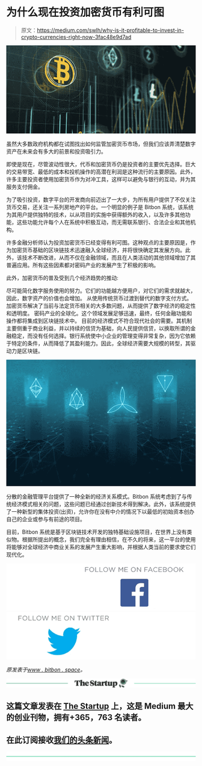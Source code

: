 # 为什么现在投资加密货币有利可图

> 原文：<https://medium.com/swlh/why-is-it-profitable-to-invest-in-crypto-currencies-right-now-3fac48e9d7ad>

![](img/e4ca018f5f3fa695af98abe961267819.png)

虽然大多数政府机构都在试图找出如何监管加密货币市场，但我们应该弄清楚数字资产在未来会有多大的前景和投资吸引力。

即使是现在，尽管波动性很大，代币和加密货币仍是投资者的主要优先选择。巨大的交易带宽、最低的成本和投机操作的高潜在利润是这种流行的主要原因。此外，许多主要投资者使用加密货币作为对冲工具，这样可以避免与银行的互动，并为其服务支付佣金。

为了吸引投资，数字平台的开发商向前迈出了一大步，为所有用户提供了不仅关注货币交易，还关注一系列房地产的平台。一个明显的例子是 Bitbon 系统，该系统为其用户提供独特的技术，以从项目的实施中获得额外的收入，以及许多其他功能，这些功能允许每个人在系统中积极互动，而无需联系银行、合法企业和其他机构。

许多金融分析师认为投资加密货币已经变得有利可图。这种观点的主要原因是，作为加密货币基础的区块链技术迅速融入全球经济，并将很快确定其发展方向。此外，该技术不断改进，从而不仅在金融领域，而且在人类活动的其他领域增加了其普遍应用。所有这些因素都对密码产业的发展产生了积极的影响。

此外，加密货币的普及受到几个经济趋势的推动:

尽可能简化数字服务使用的努力。它们的功能越方便用户，对它们的需求就越大，因此，数字资产的价值也会增加。
从使用传统货币过渡到替代的数字支付方式。加密货币解决了当前与法定货币相关的大多数问题，从而提供了数字经济的稳定性和透明度。
密码产业的全球化。这个领域发展足够迅速，最终，任何金融功能和操作都将集成到区块链技术中。
目前的经济模式不符合现代社会的需要。其机制主要侧重于商业利益，并以持续的信贷为基础，向人民提供信贷，以换取所谓的金融稳定，而没有任何选择。银行系统使中小企业的管理变得非常复杂，因为它依赖于特定的条件，从而降低了其盈利能力。因此，全球经济需要大规模的转型，其驱动力是区块链。

![](img/339c1860f75ce460b8cfbb6df439c871.png)

分散的金融管理平台提供了一种全新的经济关系模式。Bitbon 系统考虑到了与传统经济模式相关的问题，这些问题已经通过创新技术得到解决。此外，该系统提供了一种新型的集体投资(出资)，允许你在没有中介的情况下以最低的初始资本创办自己的企业或参与有前途的项目。

目前，Bitbon 系统是基于区块链技术开发的独特基础设施项目，在世界上没有类似物。根据所提出的概念，我们完全有理由相信，在不久的将来，这一平台的使用将能够对全球经济中商业关系的发展产生重大影响，并根据人类当前的要求使它们现代化。

[![](img/a9d5b3d727978f28e8715931ffbae99c.png)](https://www.facebook.com/bitbon.official)[![](img/5ca399e92ceb96fa39e1cdf0e2f8bd2c.png)](https://twitter.com/BitbonSpace)

*原发表于*[*www . bitbon . space*](https://www.bitbon.space/en/news/global/pochemu-investirovat-v-kriptovaliutu-vygodno-priamo-sejchas)*。*

[![](img/308a8d84fb9b2fab43d66c117fcc4bb4.png)](https://medium.com/swlh)

## 这篇文章发表在 [The Startup](https://medium.com/swlh) 上，这是 Medium 最大的创业刊物，拥有+365，763 名读者。

## 在此订阅接收[我们的头条新闻](http://growthsupply.com/the-startup-newsletter/)。

[![](img/b0164736ea17a63403e660de5dedf91a.png)](https://medium.com/swlh)